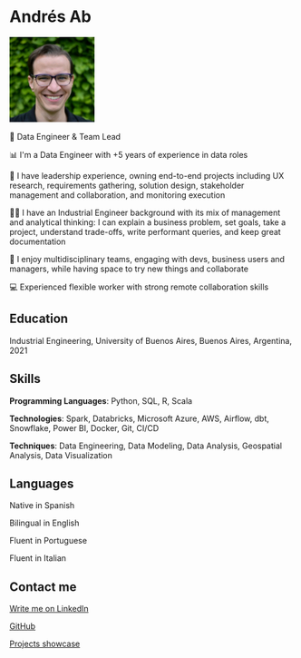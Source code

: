 
# Andrés Ab

<img src="/img/me.jpg" width="150" height="150">

👨 Data Engineer & Team Lead

📊 I'm a Data Engineer with +5 years of experience in data roles

🤝 I have leadership experience, owning end-to-end projects including UX research, requirements gathering, solution design, stakeholder management and collaboration, and monitoring execution

👨‍💻 I have an Industrial Engineer background with its mix of management and analytical thinking: I can explain a business problem, set goals, take a project, understand trade-offs, write performant queries, and keep great documentation

💼 I enjoy multidisciplinary teams, engaging with devs, business users and managers, while having space to try new things and collaborate

💻 Experienced flexible worker with strong remote collaboration skills

## Education

Industrial Engineering, University of Buenos Aires, Buenos Aires, Argentina, 2021

## Skills

**Programming Languages**: Python, SQL, R, Scala

**Technologies**: Spark, Databricks, Microsoft Azure, AWS, Airflow, dbt, Snowflake, Power BI, Docker, Git, CI/CD

**Techniques**: Data Engineering, Data Modeling, Data Analysis, Geospatial Analysis, Data Visualization  

## Languages

Native in Spanish

Bilingual in English

Fluent in Portuguese

Fluent in Italian

## Contact me

[Write me on LinkedIn](https://www.linkedin.com/in/andres-ab/)

[GitHub](https://github.com/andres-ab)

[Projects showcase](https://www.datascienceportfol.io/andres_ab)
